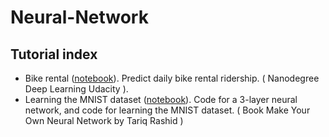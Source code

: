 # Neural-Network

## Tutorial index

* Bike rental ([notebook](bike_rental.ipynb)). Predict daily bike rental ridership. ( Nanodegree Deep Learning Udacity ).
* Learning the MNIST dataset ([notebook](part3_load_own_images.ipynb)). Code for a 3-layer neural network, and code for learning the MNIST dataset. ( Book Make Your Own Neural Network by Tariq Rashid )

